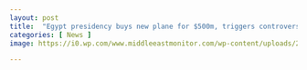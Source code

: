 ```yaml
---
layout: post
title:  "Egypt presidency buys new plane for $500m, triggers controversy"
categories: [ News ]
image: https://i0.wp.com/www.middleeastmonitor.com/wp-content/uploads/2022/09/GettyImages-1235804951.jpg?w=1200&quality=85&strip=all&zoom=1&ssl=1

---
```

<!--stackedit_data:
eyJoaXN0b3J5IjpbMTM4MDcxMTY5MV19
-->